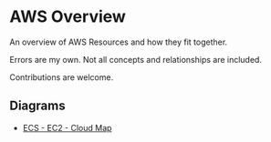 # AWS Overview

An overview of AWS Resources and how they fit together.

Errors are my own. Not all concepts and relationships are included.

Contributions are welcome.

## Diagrams

- [ECS - EC2 - Cloud Map](./ECS-EC2-CloudMap.md)
